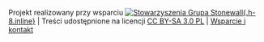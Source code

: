 Projekt realizowany przy wsparciu [![Stowarzyszenia Grupa Stonewall](/media/img/logo/STOn_logo_transparent){.h-8.inline}](https://grupa-stonewall.pl) | Treści udostępnione na licencji [CC BY-SA 3.0 PL](/strony/licencja) | [Wsparcie i kontakt](/strony/wsparcie-projektu)
